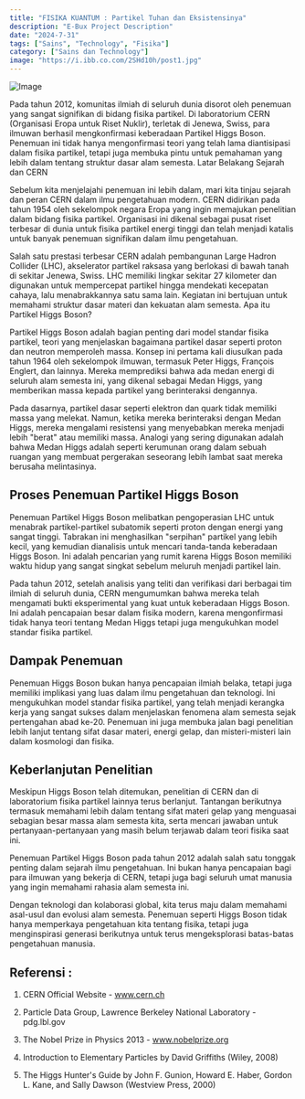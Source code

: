 ```yaml
---
title: "FISIKA KUANTUM : Partikel Tuhan dan Eksistensinya"
description: "E-Bux Project Description"
date: "2024-7-31"
tags: ["Sains", "Technology", "Fisika"]
category: ["Sains dan Technology"]
image: "https://i.ibb.co.com/2SHd10h/post1.jpg"
---
```


![Image](https://i.ibb.co.com/2SHd10h/post1.jpg")

Pada tahun 2012, komunitas ilmiah di seluruh dunia disorot oleh penemuan yang sangat signifikan di bidang fisika partikel. Di laboratorium CERN (Organisasi Eropa untuk Riset Nuklir), terletak di Jenewa, Swiss, para ilmuwan berhasil mengkonfirmasi keberadaan Partikel Higgs Boson. Penemuan ini tidak hanya mengonfirmasi teori yang telah lama diantisipasi dalam fisika partikel, tetapi juga membuka pintu untuk pemahaman yang lebih dalam tentang struktur dasar alam semesta.
Latar Belakang Sejarah dan CERN

Sebelum kita menjelajahi penemuan ini lebih dalam, mari kita tinjau sejarah dan peran CERN dalam ilmu pengetahuan modern. CERN didirikan pada tahun 1954 oleh sekelompok negara Eropa yang ingin memajukan penelitian dalam bidang fisika partikel. Organisasi ini dikenal sebagai pusat riset terbesar di dunia untuk fisika partikel energi tinggi dan telah menjadi katalis untuk banyak penemuan signifikan dalam ilmu pengetahuan.

Salah satu prestasi terbesar CERN adalah pembangunan Large Hadron Collider (LHC), akselerator partikel raksasa yang berlokasi di bawah tanah di sekitar Jenewa, Swiss. LHC memiliki lingkar sekitar 27 kilometer dan digunakan untuk mempercepat partikel hingga mendekati kecepatan cahaya, lalu menabrakkannya satu sama lain. Kegiatan ini bertujuan untuk memahami struktur dasar materi dan kekuatan alam semesta.
Apa itu Partikel Higgs Boson?

Partikel Higgs Boson adalah bagian penting dari model standar fisika partikel, teori yang menjelaskan bagaimana partikel dasar seperti proton dan neutron memperoleh massa. Konsep ini pertama kali diusulkan pada tahun 1964 oleh sekelompok ilmuwan, termasuk Peter Higgs, François Englert, dan lainnya. Mereka memprediksi bahwa ada medan energi di seluruh alam semesta ini, yang dikenal sebagai Medan Higgs, yang memberikan massa kepada partikel yang berinteraksi dengannya.

Pada dasarnya, partikel dasar seperti elektron dan quark tidak memiliki massa yang melekat. Namun, ketika mereka berinteraksi dengan Medan Higgs, mereka mengalami resistensi yang menyebabkan mereka menjadi lebih "berat" atau memiliki massa. Analogi yang sering digunakan adalah bahwa Medan Higgs adalah seperti kerumunan orang dalam sebuah ruangan yang membuat pergerakan seseorang lebih lambat saat mereka berusaha melintasinya.

## Proses Penemuan Partikel Higgs Boson

Penemuan Partikel Higgs Boson melibatkan pengoperasian LHC untuk menabrak partikel-partikel subatomik seperti proton dengan energi yang sangat tinggi. Tabrakan ini menghasilkan "serpihan" partikel yang lebih kecil, yang kemudian dianalisis untuk mencari tanda-tanda keberadaan Higgs Boson. Ini adalah pencarian yang rumit karena Higgs Boson memiliki waktu hidup yang sangat singkat sebelum meluruh menjadi partikel lain.

Pada tahun 2012, setelah analisis yang teliti dan verifikasi dari berbagai tim ilmiah di seluruh dunia, CERN mengumumkan bahwa mereka telah mengamati bukti eksperimental yang kuat untuk keberadaan Higgs Boson. Ini adalah pencapaian besar dalam fisika modern, karena mengonfirmasi tidak hanya teori tentang Medan Higgs tetapi juga mengukuhkan model standar fisika partikel.

## Dampak Penemuan

Penemuan Higgs Boson bukan hanya pencapaian ilmiah belaka, tetapi juga memiliki implikasi yang luas dalam ilmu pengetahuan dan teknologi. Ini mengukuhkan model standar fisika partikel, yang telah menjadi kerangka kerja yang sangat sukses dalam menjelaskan fenomena alam semesta sejak pertengahan abad ke-20. Penemuan ini juga membuka jalan bagi penelitian lebih lanjut tentang sifat dasar materi, energi gelap, dan misteri-misteri lain dalam kosmologi dan fisika.

## Keberlanjutan Penelitian

Meskipun Higgs Boson telah ditemukan, penelitian di CERN dan di laboratorium fisika partikel lainnya terus berlanjut. Tantangan berikutnya termasuk memahami lebih dalam tentang sifat materi gelap yang menguasai sebagian besar massa alam semesta kita, serta mencari jawaban untuk pertanyaan-pertanyaan yang masih belum terjawab dalam teori fisika saat ini.

Penemuan Partikel Higgs Boson pada tahun 2012 adalah salah satu tonggak penting dalam sejarah ilmu pengetahuan. Ini bukan hanya pencapaian bagi para ilmuwan yang bekerja di CERN, tetapi juga bagi seluruh umat manusia yang ingin memahami rahasia alam semesta ini.

Dengan teknologi dan kolaborasi global, kita terus maju dalam memahami asal-usul dan evolusi alam semesta. Penemuan seperti Higgs Boson tidak hanya memperkaya pengetahuan kita tentang fisika, tetapi juga menginspirasi generasi berikutnya untuk terus mengeksplorasi batas-batas pengetahuan manusia.

## Referensi :

1. CERN Official Website - www.cern.ch

2. Particle Data Group, Lawrence Berkeley National Laboratory - pdg.lbl.gov

3. The Nobel Prize in Physics 2013 - www.nobelprize.org
4. Introduction to Elementary Particles by David Griffiths (Wiley, 2008)
5. The Higgs Hunter's Guide by John F. Gunion, Howard E. Haber, Gordon L. Kane, and Sally Dawson (Westview Press, 2000)
